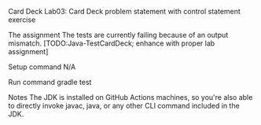 Card Deck
Lab03: Card Deck problem statement with control statement exercise

The assignment The tests are currently failing because of an output mismatch. [TODO:Java-TestCardDeck; enhance with proper lab assignment]

Setup command N/A

Run command gradle test

Notes The JDK is installed on GitHub Actions machines, so you're also able to directly invoke javac, java, or any other CLI command included in the JDK.
